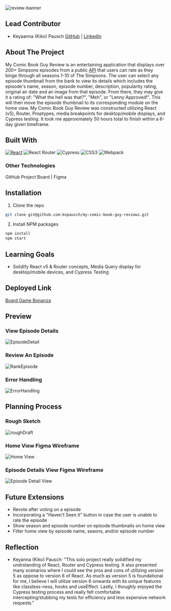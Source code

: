 ![review-banner](https://user-images.githubusercontent.com/19957834/212789940-d7a30c71-2a2a-42e7-b940-9020a1bf5bc9.jpg)

## Lead Contributor
- Keyaanna (Kiko) Pausch [GitHub](https://github.com/knpausch) | [LinkedIn](https://www.linkedin.com/in/knpausch/)

## About The Project

My Comic Book Guy Review is an entertaining application that displays over 200+ Simpsons episodes from a public [API](https://sampleapis.com/api-list/simpsons) that users can rate as they binge through all seasons 1-10 of The Simpsons. The user can select any episode thumbnail from the bank to view its details which includes the episode's name, season, episode number, description, popularity rating, original air date and an image from that episode. From there, they may give it a rating of: "What the hell was that?", "Meh", or "Lenny Approved!". This will then move the episode thumbnail to its corresponding module on the home view. My Comic Book Guy Review was constructed utilizing React (v5), Router, Proptypes, media breakpoints for desktop/mobile displays, and Cypress testing. It took me approximately 50 hours total to finish within a 6-day given timeframe.

## Built With

[![React][React.js]][React-url]
![React Router](https://img.shields.io/badge/React_Router-CA4245?style=for-the-badge&logo=react-router&logoColor=white)
![Cypress](https://img.shields.io/badge/-cypress-%23E5E5E5?style=for-the-badge&logo=cypress&logoColor=058a5e)
![CSS3](https://img.shields.io/badge/css3-%231572B6.svg?style=for-the-badge&logo=css3&logoColor=white)
![Webpack](https://img.shields.io/badge/webpack-%238DD6F9.svg?style=for-the-badge&logo=webpack&logoColor=black)

### Other Technologies
GitHub Project Board | Figma

## Installation

1. Clone the repo
  ```sh
  git clone git@github.com:knpausch/my-comic-book-guy-reviews.git
  ```
2. Install NPM packages
  ```sh
  npm install
  npm start
  ```
## Learning Goals

- Solidify React v5 & Router concepts, Media Query display for desktop/mobile devices, and Cypress Testing

## Deployed Link

[Board Game Bonanza](https://board-game-bonanza.vercel.app/)

## Preview

### View Episode Details

![EpisodeDetail](https://user-images.githubusercontent.com/19957834/212793314-7d236ef2-22bd-4008-a6f1-ab36253ce53a.gif)

### Review An Episode

![RankEpisode](https://user-images.githubusercontent.com/19957834/212793354-34a4ff7a-6c60-4caa-8a70-a0b06eeaa431.gif)


### Error Handling

![ErrorHandling](https://user-images.githubusercontent.com/19957834/212793396-bd89a1c6-2bf8-48b7-9da8-9a196d8b2329.gif)


## Planning Process

### Rough Sketch

![roughDraft](https://user-images.githubusercontent.com/19957834/212793432-713419f9-b7f5-4903-aca0-c49e1564c0c9.jpg)

### Home View Figma Wireframe

![Home View](https://user-images.githubusercontent.com/19957834/212793493-7bed9013-b67d-4cf1-91e3-7ed07e7652a6.jpg)

### Episode Details View Figma Wireframe

![Episode Detail View](https://user-images.githubusercontent.com/19957834/212793521-2ce8153c-c755-4da5-8833-687c0a0584a0.jpg)

## Future Extensions
- Revote after voting on a episode
- Incorporating a "Haven't Seen it" button in case the user is unable to rate the episode
- Show season and episode number on episode thumbnails on home view
- Filter home view by episode name, seaons, and/or episode number

## Reflection

- Keyanna (Kiko) Pausch: "This solo project really solidified my undrstanding of React, Router and Cypress testing. It also presented many scenarios where I could see the pros and cons of utilizing version 5 as oppose to version 6 of React. As much as version 5 is foundational for me, I believe I will utilize version 6 onwards with its unique features like classless-ness, hooks and useEffect. Lastly, I thoughly enjoyed the Cypress testing process and really felt comfortable intercepting/stubbing my tests for efficiency and less expensive network requests."

<!-- MARKDOWN LINKS & IMAGES -->
[React.js]: https://img.shields.io/badge/React-20232A?style=for-the-badge&logo=react&logoColor=61DAFB
[React-url]: https://reactjs.org/
